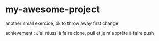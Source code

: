 # my-awesome-project
another small exercice, ok to throw away
first change
<section>
achievement :
J'ai réussi à faire clone, pull et je m'apprête à faire push
</section>
